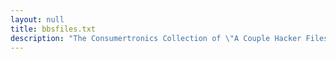 ```yaml
---
layout: null
title: bbsfiles.txt
description: "The Consumertronics Collection of \"A Couple Hacker Files We Downloaded One Evening\""
---
```

